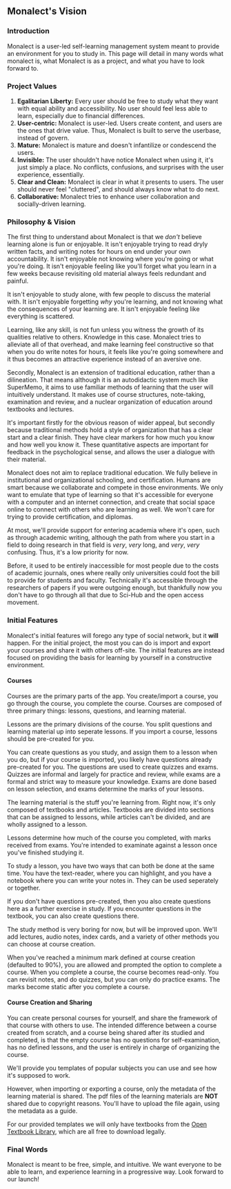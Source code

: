 ## Monalect's Vision

### Introduction

Monalect is a user-led self-learning management system meant to provide an environment for you to study in. This page will detail in many words what monalect is, what Monalect is as a project, and what you have to look forward to. 

### Project Values

1. **Egalitarian Liberty:** Every user should be free to study what they want with equal ability and accessibility. No user should feel less able to learn, especially due to financial differences.
2. **User-centric:** Monalect is user-led. Users create content, and users are the ones that drive value. Thus, Monalect is built to serve the userbase, instead of govern.
3. **Mature:** Monalect is mature and doesn't infantilize or condescend the users. 
4. **Invisible:** The user shouldn't have notice Monalect when using it, it's just simply a place. No conflicts, confusions, and surprises with the user experience, essentially.
5. **Clear and Clean:** Monalect is clear in what it presents to users. The user should never feel "cluttered", and should always know what to do next.
6. **Collaborative:** Monalect tries to enhance user collaboration and socially-driven learning.

### Philosophy & Vision

The first thing to understand about Monalect is that we *don't* believe learning alone is fun or enjoyable. It isn't enjoyable trying to read dryly written facts, and writing notes for hours on end under your own accountability. It isn't enjoyable not knowing where you're going or what you're doing.  It isn't enjoyable feeling like you'll forget what you learn in a few weeks because revisiting old material always feels redundant and painful. 

It isn't enjoyable to study alone, with few people to discuss the material with. It isn't enjoyable forgetting *why* you're learning, and not knowing what the consequences of your learning are. It isn't enjoyable feeling like everything is scattered.

Learning, like any skill, is not fun unless you witness the growth of its qualities relative to others. Knowledge in this case. Monalect tries to alleviate all of that overhead, and make learning feel constructive so that when you do write notes for hours, it feels like you're going somewhere and it thus becomes an attractive experience instead of an aversive one.

Secondly, Monalect is an extension of traditional education, rather than a dilineation. That means although it is an autodidactic system much like SuperMemo, it aims to use familiar methods of learning that the user will intuitively understand. It makes use of course structures, note-taking, examination and review, and a nuclear organization of education around textbooks and lectures.

It's important firstly for the obvious reason of wider appeal, but secondly because traditional methods hold a style of organization that has a clear start and a clear finish. They have clear markers for how much you know and how well you know it. These quantitative aspects are important for feedback in the psychological sense, and allows the user a dialogue with their material.

Monalect does not aim to replace traditional education. We fully believe in institutional and organizational schooling, and certification. Humans are smart because we collaborate and compete in those environments.  We only want to emulate that type of learning so that it's accessible for everyone with a computer and an internet connection, and create that social space online to connect with others who are learning as well. We won't care for trying to provide certification, and diplomas. 

At most, we'll provide support for entering academia where it's open, such as through academic writing, although the path from where you start in a field to doing research in that field is *very*, *very* long, and *very*, *very* confusing. Thus, it's a low priority for now.

Before, it used to be entirely inaccessible for most people due to the costs of academic journals, ones where really only universities could foot the bill to provide for students and faculty. Technically it's accessible through the researchers of papers if you were outgoing enough, but thankfully now you don't have to go through all that due to Sci-Hub and the open access movement.

### Initial Features

Monalect's initial features will forego any type of social network, but it **will** happen. For the initial project, the most you can do is import and export your courses and share it with others off-site. The initial features are instead focused on providing the basis for learning by yourself in a constructive environment.

#### Courses

Courses are the primary parts of the app. You create/import a course, you go through the course, you complete the course. Courses are composed of three primary things: lessons, questions, and learning material. 

Lessons are the primary divisions of the course. You split questions and learning material up into seperate lessons. If you import a course, lessons should be pre-created for you.

You can create questions as you study, and assign them to a lesson when you do, but if your course is imported, you likely have questions already pre-created for you. The questions are used to create quizzes and exams. Quizzes are informal and largely for practice and review, while exams are a formal and strict way to measure your knowledge. Exams are done based on lesson selection, and exams determine the marks of your lessons. 

The learning material is the stuff you're learning from. Right now, it's only composed of textbooks and articles. Textbooks are divided into sections that can be assigned to lessons, while articles can't be divided, and are wholly assigned to a lesson. 

Lessons determine how much of the course you completed, with marks received from exams. You're intended to examinate against a lesson once you've finished studying it. 

To study a lesson, you have two ways that can both be done at the same time. You have the text-reader, where you can highlight, and you have a notebook where you can write your notes in. They can be used seperately or together.

If you don't have questions pre-created, then you also create questions here as a further exercise in study. If you encounter questions in the textbook, you can also create questions there.

The study method is very boring for now, but will be improved upon. We'll add lectures, audio notes, index cards, and a variety of other methods you can choose at course creation.

When you've reached a minimum mark defined at course creation (defaulted to 90%), you are allowed and prompted the option to complete a course. When you complete a course, the course becomes read-only. You can revisit notes, and do quizzes, but you can only do practice exams. The marks become static after you complete a course. 

#### Course Creation and Sharing

You can create personal courses for yourself, and share the framework of that course with others to use. The intended difference between a course created from scratch, and a course being shared after its studied and completed, is that the empty course has no questions for self-examination, has no defined lessons, and the user is entirely in charge of organizing the course.

We'll provide you templates of popular subjects you can use and see how it's supposed to work.

However, when importing or exporting a course, only the metadata of the learning material is shared. The pdf files of the learning materials are **NOT** shared due to copyright reasons. You'll have to upload the file again, using the metadata as a guide. 

For our provided templates we will only have textbooks from the [Open Textbook Library](https://open.umn.edu/opentextbooks), which are all free to download legally. 

### Final Words 

Monalect is meant to be free, simple, and intuitive. We want everyone to be able to learn, and experience learning in a progressive way. Look forward to our launch!
